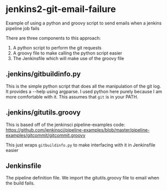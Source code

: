 # jenkins2-git-email-failure
Example of using a python and groovy script to send emails when a jenkins pipeline job fails

There are three components to this approach:
1. A python script to perform the git requests
2. A groovy file to make calling the python script easier
3. The Jenkinsfile which will make use of the groovy file

## .jenkins/gitbuildinfo.py
This is the simple python script that does all the manipulation of the git log. It provides a --help using argparse.
I used python here purely because I am more comfortable with it. This assumes that `git` is in your PATH.

## .jenkins/gitutils.groovy
This is based off of the jenkinsci pipeline-examples code: https://github.com/jenkinsci/pipeline-examples/blob/master/pipeline-examples/gitcommit/gitcommit.groovy

This just wraps `gitbuildinfo.py` to make interfacing with it in Jenkinsfile easier

## Jenkinsfile
The pipeline definition file. We import the gitutils.groovy file to email when the build fails.
